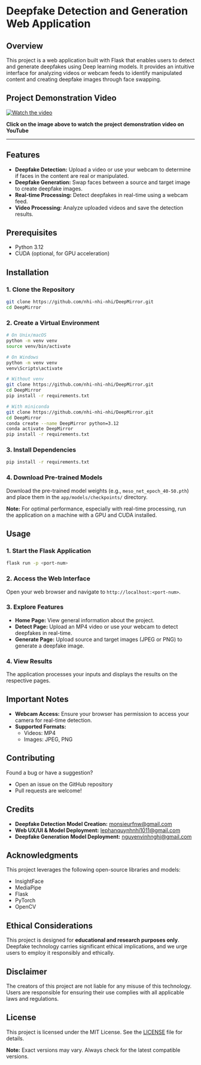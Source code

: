 # Deepfake Detection and Generation Web Application

## Overview

This project is a web application built with Flask that enables users to detect and generate deepfakes using Deep learning models. It provides an intuitive interface for analyzing videos or webcam feeds to identify manipulated content and creating deepfake images through face swapping.


## Project Demonstration Video

<div align="center">
    <a href="https://www.youtube.com/watch?v=Oba0Pa_w8vY">
    </a>
</div>

[![Watch the video](https://img.youtube.com/vi/Oba0Pa_w8vY/maxresdefault.jpg)](https://www.youtube.com/watch?v=Oba0Pa_w8vY)

**Click on the image above to watch the project demonstration video on YouTube**

---
## Features

* **Deepfake Detection:** Upload a video or use your webcam to determine if faces in the content are real or manipulated.
* **Deepfake Generation:** Swap faces between a source and target image to create deepfake images.
* **Real-time Processing:** Detect deepfakes in real-time using a webcam feed.
* **Video Processing:** Analyze uploaded videos and save the detection results.

## Prerequisites

* Python 3.12
* CUDA (optional, for GPU acceleration)

## Installation

### 1. Clone the Repository

```bash
git clone https://github.com/nhi-nhi-nhi/DeepMirror.git
cd DeepMirror
```

### 2. Create a Virtual Environment

```bash
# On Unix/macOS
python -m venv venv
source venv/bin/activate

# On Windows
python -m venv venv
venv\Scripts\activate

# Without venv
git clone https://github.com/nhi-nhi-nhi/DeepMirror.git
cd DeepMirror
pip install -r requirements.txt

# With miniconda
git clone https://github.com/nhi-nhi-nhi/DeepMirror.git
cd DeepMirror
conda create --name DeepMirror python=3.12
conda activate DeepMirror
pip install -r requirements.txt
```

### 3. Install Dependencies

```bash
pip install -r requirements.txt
```

### 4. Download Pre-trained Models

Download the pre-trained model weights (e.g., `meso_net_epoch_40-50.pth`) and place them in the `app/models/checkpoints/` directory.

**Note:** For optimal performance, especially with real-time processing, run the application on a machine with a GPU and CUDA installed.

## Usage

### 1. Start the Flask Application

```bash
flask run -p <port-num>
```

### 2. Access the Web Interface

Open your web browser and navigate to `http://localhost:<port-num>`.

### 3. Explore Features

* **Home Page:** View general information about the project.
* **Detect Page:** Upload an MP4 video or use your webcam to detect deepfakes in real-time.
* **Generate Page:** Upload source and target images (JPEG or PNG) to generate a deepfake image.

### 4. View Results

The application processes your inputs and displays the results on the respective pages.

## Important Notes

* **Webcam Access:** Ensure your browser has permission to access your camera for real-time detection.
* **Supported Formats:**
  * Videos: MP4
  * Images: JPEG, PNG

## Contributing

Found a bug or have a suggestion? 
* Open an issue on the GitHub repository
* Pull requests are welcome!

## Credits

* **Deepfake Detection Model Creation:** monsieurfnw@gmail.com
* **Web UX/UI & Model Deployment:** lephanquynhnhi1011@gmail.com
* **Deepfake Generation Model Deployment:** nguyenvinhnghi@gmail.com

## Acknowledgments

This project leverages the following open-source libraries and models:
* InsightFace
* MediaPipe
* Flask
* PyTorch
* OpenCV

## Ethical Considerations

This project is designed for **educational and research purposes only**. Deepfake technology carries significant ethical implications, and we urge users to employ it responsibly and ethically.

## Disclaimer

The creators of this project are not liable for any misuse of this technology. Users are responsible for ensuring their use complies with all applicable laws and regulations.

## License

This project is licensed under the MIT License. See the [LICENSE](LICENSE) file for details.

**Note:** Exact versions may vary. Always check for the latest compatible versions.
